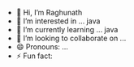 - 👋 Hi, I’m Raghunath
- 👀 I’m interested in ... java 
- 🌱 I’m currently learning ... java
- 💞️ I’m looking to collaborate on ... 
- 😄 Pronouns: ...
- ⚡ Fun fact:

<!---
Raghunath22067/Raghunath is a ✨ special ✨ repository because its `README.md` (this file) appears on your GitHub profile.
You can click the Preview link to take a look at your changes.
--->
